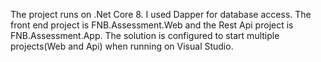 The project runs on .Net Core 8. I used Dapper for database access. The front end project is FNB.Assessment.Web and the Rest Api project is FNB.Assessment.App. The solution is configured to start multiple projects(Web and Api) when running on Visual Studio.
